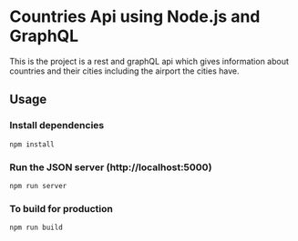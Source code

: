 # Countries Api using Node.js and GraphQL

This is the project is a rest and graphQL api which gives information about countries and their cities including the airport the cities have.

## Usage

### Install dependencies

```
npm install
```

### Run the JSON server (http://localhost:5000)

```
npm run server
```

### To build for production

```
npm run build
```
